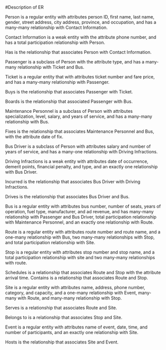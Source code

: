 #Description of ER

Person is a regular entity with attributes person ID, first name, last name, gender, street address, city address, province, and occupation, and has a many-many relationship with Contact Information. 

Contact Information is a weak entity with the attribute phone number, and has a total participation relationship with Person. 

Has is the relationship that associates Person with Contact Information. 

Passenger is a subclass of Person with the attribute type, and has a many-many relationship with Ticket and Bus. 

Ticket is a regular entity that with attributes ticket number and fare price, and has a many-many relationship with Passenger. 

Buys is the relationship that associates Passenger with Ticket. 

Boards is the relationship that associated Passenger with Bus. 

Maintenance Personnel is a subclass of Person with attributes specialization, level, salary, and years of service, and has a many-many relationship with Bus. 

Fixes is the relationship that associates Maintenance Personnel and Bus, with the attribute date of fix. 

Bus Driver is a subclass of Person with attributes salary and number of years of service, and has a many-one relationship with Driving Infractions.

Driving Infractions is a weak entity with attributes date of occurrence, demerit points, financial penalty, and type, and an exactly one relationship with Bus Driver. 

Incurred is the relationship that associates Bus Driver with Driving Infractions. 

Drives is the relationship that associates Bus Driver and Bus. 

Bus is a regular entity with attributes bus number, number of seats, years of operation, fuel type, manufacturer, and ad revenue, and has many-many relationship with Passenger and Bus Driver, total participation relationship with Maintenance Personnel, and an exactly one relationship with Route. 

Route is a regular entity with attributes route number and route name, and a one-many relationship with Bus, two many-many relationships with Stop, and total participation relationship with Site. 

Stop is a regular entity with attributes stop number and stop name, and a total participation relationship with site and two many-many relationships with route.

Schedules is a relationship that associates Route and Stop with the attribute arrival time. 
Contains is a relationship that associates Route and Stop. 

Site is a regular entity with attributes name, address, phone number, category, and capacity, and a one-many relationship with Event, many-many with Route, and many-many relationship with Stop. 

Serves is a relationship that associates Route and Site. 

Belongs to is a relationship that associates Stop and Site. 

Event is a regular entity with attributes name of event, date, time, and number of participants, and an exactly one relationship with Site. 

Hosts is the relationship that associates Site and Event. 

